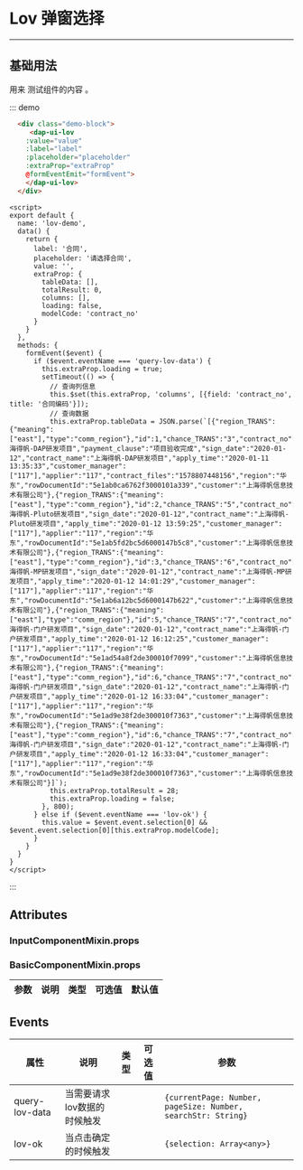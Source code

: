 <!--
 * @Author: your name
 * @Date: 2020-02-23 15:36:52
 * @LastEditTime: 2020-02-23 17:57:30
 * @LastEditors: Please set LastEditors
 * @Description: In User Settings Edit
 * @FilePath: /dap-vue-ui/examples/docs/lov.md
 -->
# Lov 弹窗选择

<!-- {.md} -->

---

<!-- {.md} -->

## 基础用法

<!-- {.md} -->


用来<!-- {.md} --> 测试组件的内容 <!-- {.md} -->。

<lov-demo></lov-demo>

::: demo

```html
  <div class="demo-block">
     <dap-ui-lov
    :value="value"
    :label="label"
    :placeholder="placeholder"
    :extraProp="extraProp"
    @formEventEmit="formEvent">
    </dap-ui-lov>
  </div>
```

```
<script>
export default {
  name: 'lov-demo',
  data() {
    return {
      label: '合同',
      placeholder: '请选择合同',
      value: '',
      extraProp: {
        tableData: [],
        totalResult: 0,
        columns: [],
        loading: false,
        modelCode: 'contract_no'
      }
    }
  },
  methods: {
    formEvent($event) {
      if ($event.eventName === 'query-lov-data') {
        this.extraProp.loading = true;
        setTimeout(() => {
          // 查询列信息
          this.$set(this.extraProp, 'columns', [{field: 'contract_no', title: '合同编码'}]);
          // 查询数据
          this.extraProp.tableData = JSON.parse(`[{"region_TRANS":{"meaning":["east"],"type":"comm_region"},"id":1,"chance_TRANS":"3","contract_no":"HT20200001","amount":900000.0,"chance":"上海得帆-DAP研发项目","payment_clause":"项目验收完成","sign_date":"2020-01-12","contract_name":"上海得帆-DAP研发项目","apply_time":"2020-01-11 13:35:33","customer_manager":["117"],"applier":"117","contract_files":"1578807448156","region":"华东","rowDocumentId":"5e1ab0ca6762f3000101a339","customer":"上海得帆信息技术有限公司"},{"region_TRANS":{"meaning":["east"],"type":"comm_region"},"id":2,"chance_TRANS":"5","contract_no":"HT20200002","amount":80000.0,"chance":"上海得帆-Pluto研发项目","sign_date":"2020-01-12","contract_name":"上海得帆-Pluto研发项目","apply_time":"2020-01-12 13:59:25","customer_manager":["117"],"applier":"117","region":"华东","rowDocumentId":"5e1ab5fd2bc5d6000147b5c8","customer":"上海得帆信息技术有限公司"},{"region_TRANS":{"meaning":["east"],"type":"comm_region"},"id":3,"chance_TRANS":"6","contract_no":"HT20200004","amount":80000.0,"chance":"上海得帆-MP研发项目","sign_date":"2020-01-12","contract_name":"上海得帆-MP研发项目","apply_time":"2020-01-12 14:01:29","customer_manager":["117"],"applier":"117","region":"华东","rowDocumentId":"5e1ab6a12bc5d6000147b622","customer":"上海得帆信息技术有限公司"},{"region_TRANS":{"meaning":["east"],"type":"comm_region"},"id":5,"chance_TRANS":"7","contract_no":"HT20200005","amount":8500.0,"chance":"上海得帆-门户研发项目","sign_date":"2020-01-12","contract_name":"上海得帆-门户研发项目","apply_time":"2020-01-12 16:12:25","customer_manager":["117"],"applier":"117","region":"华东","rowDocumentId":"5e1ad54a8f2de300010f7099","customer":"上海得帆信息技术有限公司"},{"region_TRANS":{"meaning":["east"],"type":"comm_region"},"id":6,"chance_TRANS":"7","contract_no":"HT20200006","amount":8500.0,"chance":"上海得帆-门户研发项目","sign_date":"2020-01-12","contract_name":"上海得帆-门户研发项目","apply_time":"2020-01-12 16:33:04","customer_manager":["117"],"applier":"117","region":"华东","rowDocumentId":"5e1ad9e38f2de300010f7363","customer":"上海得帆信息技术有限公司"},{"region_TRANS":{"meaning":["east"],"type":"comm_region"},"id":6,"chance_TRANS":"7","contract_no":"HT20200007","amount":8500.0,"chance":"上海得帆-门户研发项目","sign_date":"2020-01-12","contract_name":"上海得帆-门户研发项目","apply_time":"2020-01-12 16:33:04","customer_manager":["117"],"applier":"117","region":"华东","rowDocumentId":"5e1ad9e38f2de300010f7363","customer":"上海得帆信息技术有限公司"}]`);
          this.extraProp.totalResult = 28;
          this.extraProp.loading = false;
        }, 800);
      } else if ($event.eventName === 'lov-ok') {
        this.value = $event.event.selection[0] && $event.event.selection[0][this.extraProp.modelCode];
      }
    }
  }
}
</script>
```

:::

## Attributes
### InputComponentMixin.props
### BasicComponentMixin.props

<!-- {.md} -->

| 参数    | 说明        | 类型     | 可选值  |  默认值    |
| -------| -----------| -------- | ------ | --------- |

## Events

<!-- {.md} -->

| 属性    | 说明        | 类型     | 可选值  |  参数    |
| -------| -----------| -------- | ------ | --------- |
| query-lov-data    |  当需要请求lov数据的时候触发       |    |        |  `{currentPage: Number, pageSize: Number, searchStr: String}`         | 
| lov-ok    |  当点击确定的时候触发       |    |        |  `{selection: Array<any>}`         | 
